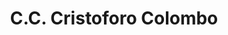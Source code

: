 ---
title: "C.C. Cristoforo Colombo"
url: /puerto-la-cruz/c-c-cristoforo-colombo/
shop: centro comercial
---